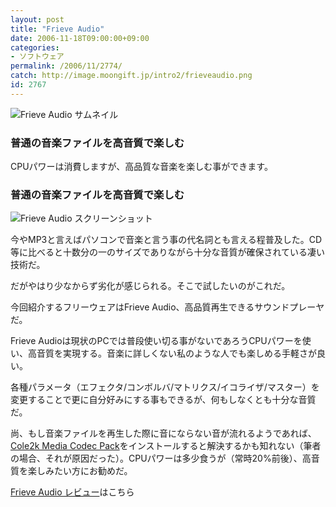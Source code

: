 ```yaml
---
layout: post
title: "Frieve Audio"
date: 2006-11-18T09:00:00+09:00
categories:
- ソフトウェア
permalink: /2006/11/2774/
catch: http://image.moongift.jp/intro2/frieveaudio.png
id: 2767
---
```

 ![Frieve Audio サムネイル](http://image.moongift.jp/intro2/frieveaudio.t.png "Frieve Audio サムネイル")
  

### 普通の音楽ファイルを高音質で楽しむ
  
CPUパワーは消費しますが、高品質な音楽を楽しむ事ができます。  
<!--more-->  

### 普通の音楽ファイルを高音質で楽しむ
  

![Frieve Audio スクリーンショット](http://image.moongift.jp/intro2/frieveaudio.png "Frieve Audio スクリーンショット")

  

今やMP3と言えばパソコンで音楽と言う事の代名詞とも言える程普及した。CD等に比べると十数分の一のサイズでありながら十分な音質が確保されている凄い技術だ。

  

だがやはり少なからず劣化が感じられる。そこで試したいのがこれだ。

  

今回紹介するフリーウェアはFrieve Audio、高品質再生できるサウンドプレーヤだ。

  

Frieve Audioは現状のPCでは普段使い切る事がないであろうCPUパワーを使い、高音質を実現する。音楽に詳しくない私のような人でも楽しめる手軽さが良い。

  

各種パラメータ（エフェクタ/コンボルバ/マトリクス/イコライザ/マスター）を変更することで更に自分好みにする事もできるが、何もしなくとも十分な音質だ。

  

尚、もし音楽ファイルを再生した際に音にならない音が流れるようであれば、[Cole2k Media Codec Pack](http://www.cole2k.net/)をインストールすると解決するかも知れない（筆者の場合、それが原因だった）。CPUパワーは多少食うが（常時20%前後）、高音質を楽しみたい方にお勧めだ。

  

[Frieve Audio レビュー](http://fw.moongift.jp/review/i-2775.html)はこちら

